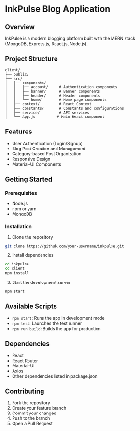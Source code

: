 # InkPulse Blog Application

## Overview
InkPulse is a modern blogging platform built with the MERN stack (MongoDB, Express.js, React.js, Node.js).

## Project Structure
```
client/
├── public/
├── src/
│   ├── components/
│   │   ├── account/     # Authentication components
│   │   ├── banner/      # Banner components
│   │   ├── header/      # Header components
│   │   └── home/        # Home page components
│   ├── context/         # React Context
│   ├── constants/       # Constants and configurations
│   ├── service/         # API services
│   └── App.js          # Main React component
```

## Features
- User Authentication (Login/Signup)
- Blog Post Creation and Management
- Category-based Post Organization
- Responsive Design
- Material-UI Components

## Getting Started

### Prerequisites
- Node.js
- npm or yarn
- MongoDB

### Installation
1. Clone the repository
```bash
git clone https://github.com/your-username/inkpulse.git
```

2. Install dependencies
```bash
cd inkpulse
cd client
npm install
```

3. Start the development server
```bash
npm start
```

## Available Scripts
- `npm start`: Runs the app in development mode
- `npm test`: Launches the test runner
- `npm run build`: Builds the app for production

## Dependencies
- React
- React Router
- Material-UI
- Axios
- Other dependencies listed in package.json

## Contributing
1. Fork the repository
2. Create your feature branch
3. Commit your changes
4. Push to the branch
5. Open a Pull Request